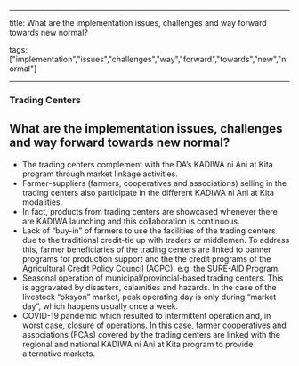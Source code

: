 
---

title: What are the implementation issues, challenges and way forward towards new normal?

tags: ["implementation","issues","challenges","way","forward","towards","new","normal"]

---

### Trading Centers

## What are the implementation issues, challenges and way forward towards new normal?


 - The trading centers complement with the DA’s KADIWA ni Ani at Kita program through market linkage activities.
 - Farmer-suppliers (farmers, cooperatives and associations) selling in the trading centers also participate in the different KADIWA ni Ani at Kita modalities.
 - In fact, products from trading centers are showcased whenever there are KADIWA launching and this collaboration is continuous.
 - Lack of “buy-in” of farmers to use the facilities of the trading centers due to the traditional credit-tie up with traders or middlemen. To address this, farmer beneficiaries of the trading centers are linked to banner programs for production support and the the credit programs of the Agricultural Credit Policy Council (ACPC), e.g. the SURE-AID Program.
 - Seasonal operation of municipal/provincial-based trading centers. This is aggravated by disasters, calamities and hazards. In the case of the livestock “oksyon” market, peak operating day is only during “market day”, which happens usually once a week.
 - COVID-19 pandemic which resulted to intermittent operation and, in worst case, closure of operations. In this case, farmer cooperatives and associations (FCAs) covered by the trading centers are linked with the regional and national KADIWA ni Ani at Kita program to provide alternative markets.
